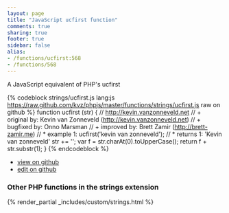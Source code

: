 ```yaml
---
layout: page
title: "JavaScript ucfirst function"
comments: true
sharing: true
footer: true
sidebar: false
alias:
- /functions/ucfirst:568
- /functions/568
---
```

<!-- Generated by Rakefile:build -->
A JavaScript equivalent of PHP's ucfirst

{% codeblock strings/ucfirst.js lang:js https://raw.github.com/kvz/phpjs/master/functions/strings/ucfirst.js raw on github %}
function ucfirst (str) {
    // http://kevin.vanzonneveld.net
    // +   original by: Kevin van Zonneveld (http://kevin.vanzonneveld.net)
    // +   bugfixed by: Onno Marsman
    // +   improved by: Brett Zamir (http://brett-zamir.me)
    // *     example 1: ucfirst('kevin van zonneveld');
    // *     returns 1: 'Kevin van zonneveld'
    str += '';
    var f = str.charAt(0).toUpperCase();
    return f + str.substr(1);
}
{% endcodeblock %}

 - [view on github](https://github.com/kvz/phpjs/blob/master/functions/strings/ucfirst.js)
 - [edit on github](https://github.com/kvz/phpjs/edit/master/functions/strings/ucfirst.js)

### Other PHP functions in the strings extension
{% render_partial _includes/custom/strings.html %}
